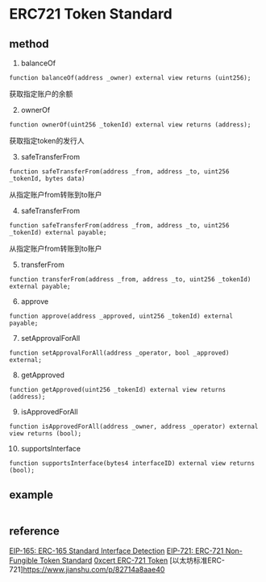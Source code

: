 # ERC721 Token Standard

## method

1. balanceOf
```
function balanceOf(address _owner) external view returns (uint256);
```

获取指定账户的余额

2. ownerOf
```
function ownerOf(uint256 _tokenId) external view returns (address);
```

获取指定token的发行人

3. safeTransferFrom
```
function safeTransferFrom(address _from, address _to, uint256 _tokenId, bytes data)
```

从指定账户from转账到to账户

4. safeTransferFrom
```
function safeTransferFrom(address _from, address _to, uint256 _tokenId) external payable;
```

从指定账户from转账到to账户

5. transferFrom
```
function transferFrom(address _from, address _to, uint256 _tokenId) external payable;
```

6. approve
```
function approve(address _approved, uint256 _tokenId) external payable;
```

7. setApprovalForAll
```
function setApprovalForAll(address _operator, bool _approved) external;
```

8. getApproved
```
function getApproved(uint256 _tokenId) external view returns (address);
```

9. isApprovedForAll
```
function isApprovedForAll(address _owner, address _operator) external view returns (bool);
```

10. supportsInterface
```
function supportsInterface(bytes4 interfaceID) external view returns (bool);
```

## example
```
```

## reference
[EIP-165: ERC-165 Standard Interface Detection](https://eips.ethereum.org/EIPS/eip-165)
[EIP-721: ERC-721 Non-Fungible Token Standard](https://eips.ethereum.org/EIPS/eip-721)
[0xcert ERC-721 Token](https://github.com/0xcert/ethereum-erc721)
[以太坊标准ERC-721]https://www.jianshu.com/p/82714a8aae40